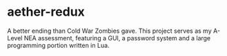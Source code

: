 # aether-redux
 A better ending than Cold War Zombies gave.
 This project serves as my A-Level NEA assessment, featuring a GUI, a password system and a large programming portion written in Lua.
 
